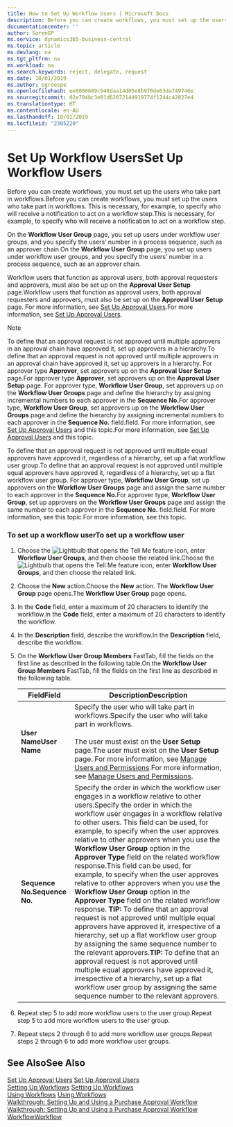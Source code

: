 ```yaml
---
title: How to Set Up Workflow Users | Microsoft Docs
description: Before you can create workflows, you must set up the users who take part in workflows. This is necessary, for example, to specify who will receive a notification to act on a workflow step.
documentationcenter: ''
author: SorenGP
ms.service: dynamics365-business-central
ms.topic: article
ms.devlang: na
ms.tgt_pltfrm: na
ms.workload: na
ms.search.keywords: reject, delegate, request
ms.date: 10/01/2019
ms.author: sgroespe
ms.openlocfilehash: ee8080689c948daa14d05e8b970de63da749746e
ms.sourcegitcommit: 02e704bc3e01d62072144919774f1244c42827e4
ms.translationtype: HT
ms.contentlocale: en-AU
ms.lasthandoff: 10/01/2019
ms.locfileid: "2305220"
---
```

# <a name="set-up-workflow-users"></a><span data-ttu-id="8b5e3-104">Set Up Workflow Users</span><span class="sxs-lookup"><span data-stu-id="8b5e3-104">Set Up Workflow Users</span></span>
<span data-ttu-id="8b5e3-105">Before you can create workflows, you must set up the users who take part in workflows.</span><span class="sxs-lookup"><span data-stu-id="8b5e3-105">Before you can create workflows, you must set up the users who take part in workflows.</span></span> <span data-ttu-id="8b5e3-106">This is necessary, for example, to specify who will receive a notification to act on a workflow step.</span><span class="sxs-lookup"><span data-stu-id="8b5e3-106">This is necessary, for example, to specify who will receive a notification to act on a workflow step.</span></span>  

<span data-ttu-id="8b5e3-107">On the **Workflow User Group** page, you set up users under workflow user groups, and you specify the users’ number in a process sequence, such as an approver chain.</span><span class="sxs-lookup"><span data-stu-id="8b5e3-107">On the **Workflow User Group** page, you set up users under workflow user groups, and you specify the users’ number in a process sequence, such as an approver chain.</span></span>  

<span data-ttu-id="8b5e3-108">Workflow users that function as approval users, both approval requesters and approvers, must also be set up on the **Approval User Setup** page.</span><span class="sxs-lookup"><span data-stu-id="8b5e3-108">Workflow users that function as approval users, both approval requesters and approvers, must also be set up on the **Approval User Setup** page.</span></span> <span data-ttu-id="8b5e3-109">For more information, see [Set Up Approval Users](across-how-to-set-up-approval-users.md).</span><span class="sxs-lookup"><span data-stu-id="8b5e3-109">For more information, see [Set Up Approval Users](across-how-to-set-up-approval-users.md).</span></span>  

> [!NOTE]  
>  <span data-ttu-id="8b5e3-110">To define that an approval request is not approved until multiple approvers in an approval chain have approved it, set up approvers in a hierarchy.</span><span class="sxs-lookup"><span data-stu-id="8b5e3-110">To define that an approval request is not approved until multiple approvers in an approval chain have approved it, set up approvers in a hierarchy.</span></span> <span data-ttu-id="8b5e3-111">For approver type **Approver**, set approvers up on the **Approval User Setup** page.</span><span class="sxs-lookup"><span data-stu-id="8b5e3-111">For approver type **Approver**, set approvers up on the **Approval User Setup** page.</span></span> <span data-ttu-id="8b5e3-112">For approver type, **Workflow User Group**, set approvers up on the **Workflow User Groups** page and define the hierarchy by assigning incremental numbers to each approver in the **Sequence No.**</span><span class="sxs-lookup"><span data-stu-id="8b5e3-112">For approver type, **Workflow User Group**, set approvers up on the **Workflow User Groups** page and define the hierarchy by assigning incremental numbers to each approver in the **Sequence No.**</span></span> <span data-ttu-id="8b5e3-113">field.</span><span class="sxs-lookup"><span data-stu-id="8b5e3-113">field.</span></span> <span data-ttu-id="8b5e3-114">For more information, see [Set Up Approval Users](across-how-to-set-up-approval-users.md) and this topic.</span><span class="sxs-lookup"><span data-stu-id="8b5e3-114">For more information, see [Set Up Approval Users](across-how-to-set-up-approval-users.md) and this topic.</span></span>  
>   
>  <span data-ttu-id="8b5e3-115">To define that an approval request is not approved until multiple equal approvers have approved it, regardless of a hierarchy, set up a flat workflow user group.</span><span class="sxs-lookup"><span data-stu-id="8b5e3-115">To define that an approval request is not approved until multiple equal approvers have approved it, regardless of a hierarchy, set up a flat workflow user group.</span></span> <span data-ttu-id="8b5e3-116">For approver type, **Workflow User Group**, set up approvers on the **Workflow User Groups** page and assign the same number to each approver in the **Sequence No.**</span><span class="sxs-lookup"><span data-stu-id="8b5e3-116">For approver type, **Workflow User Group**, set up approvers on the **Workflow User Groups** page and assign the same number to each approver in the **Sequence No.**</span></span> <span data-ttu-id="8b5e3-117">field.</span><span class="sxs-lookup"><span data-stu-id="8b5e3-117">field.</span></span> <span data-ttu-id="8b5e3-118">For more information, see this topic.</span><span class="sxs-lookup"><span data-stu-id="8b5e3-118">For more information, see this topic.</span></span>  

### <a name="to-set-up-a-workflow-user"></a><span data-ttu-id="8b5e3-119">To set up a workflow user</span><span class="sxs-lookup"><span data-stu-id="8b5e3-119">To set up a workflow user</span></span>  

1. <span data-ttu-id="8b5e3-120">Choose the ![Lightbulb that opens the Tell Me feature](media/ui-search/search_small.png "Tell me what you want to do") icon, enter **Workflow User Groups**, and then choose the related link.</span><span class="sxs-lookup"><span data-stu-id="8b5e3-120">Choose the ![Lightbulb that opens the Tell Me feature](media/ui-search/search_small.png "Tell me what you want to do") icon, enter **Workflow User Groups**, and then choose the related link.</span></span>  
2. <span data-ttu-id="8b5e3-121">Choose the **New** action.</span><span class="sxs-lookup"><span data-stu-id="8b5e3-121">Choose the **New** action.</span></span> <span data-ttu-id="8b5e3-122">The **Workflow User Group** page opens.</span><span class="sxs-lookup"><span data-stu-id="8b5e3-122">The **Workflow User Group** page opens.</span></span>  
3. <span data-ttu-id="8b5e3-123">In the **Code** field, enter a maximum of 20 characters to identify the workflow.</span><span class="sxs-lookup"><span data-stu-id="8b5e3-123">In the **Code** field, enter a maximum of 20 characters to identify the workflow.</span></span>  
4. <span data-ttu-id="8b5e3-124">In the **Description** field, describe the workflow.</span><span class="sxs-lookup"><span data-stu-id="8b5e3-124">In the **Description** field, describe the workflow.</span></span>  
5. <span data-ttu-id="8b5e3-125">On the **Workflow User Group Members** FastTab, fill the fields on the first line as described in the following table.</span><span class="sxs-lookup"><span data-stu-id="8b5e3-125">On the **Workflow User Group Members** FastTab, fill the fields on the first line as described in the following table.</span></span>  

    |<span data-ttu-id="8b5e3-126">Field</span><span class="sxs-lookup"><span data-stu-id="8b5e3-126">Field</span></span>|<span data-ttu-id="8b5e3-127">Description</span><span class="sxs-lookup"><span data-stu-id="8b5e3-127">Description</span></span>|  
    |---------------------------------|---------------------------------------|  
    |<span data-ttu-id="8b5e3-128">**User Name**</span><span class="sxs-lookup"><span data-stu-id="8b5e3-128">**User Name**</span></span>|<span data-ttu-id="8b5e3-129">Specify the user who will take part in workflows.</span><span class="sxs-lookup"><span data-stu-id="8b5e3-129">Specify the user who will take part in workflows.</span></span><br /><br /> <span data-ttu-id="8b5e3-130">The user must exist on the **User Setup** page.</span><span class="sxs-lookup"><span data-stu-id="8b5e3-130">The user must exist on the **User Setup** page.</span></span> <span data-ttu-id="8b5e3-131">For more information, see [Manage Users and Permissions](ui-how-users-permissions.md).</span><span class="sxs-lookup"><span data-stu-id="8b5e3-131">For more information, see [Manage Users and Permissions](ui-how-users-permissions.md).</span></span>|  
    |<span data-ttu-id="8b5e3-132">**Sequence No.**</span><span class="sxs-lookup"><span data-stu-id="8b5e3-132">**Sequence No.**</span></span>|<span data-ttu-id="8b5e3-133">Specify the order in which the workflow user engages in a workflow relative to other users.</span><span class="sxs-lookup"><span data-stu-id="8b5e3-133">Specify the order in which the workflow user engages in a workflow relative to other users.</span></span> <span data-ttu-id="8b5e3-134">This field can be used, for example, to specify when the user approves relative to other approvers when you use the **Workflow User Group** option in the **Approver Type** field on the related workflow response.</span><span class="sxs-lookup"><span data-stu-id="8b5e3-134">This field can be used, for example, to specify when the user approves relative to other approvers when you use the **Workflow User Group** option in the **Approver Type** field on the related workflow response.</span></span> <span data-ttu-id="8b5e3-135">**TIP:**  To define that an approval request is not approved until multiple equal approvers have approved it, irrespective of a hierarchy, set up a flat workflow user group by assigning the same sequence number to the relevant approvers.</span><span class="sxs-lookup"><span data-stu-id="8b5e3-135">**TIP:**  To define that an approval request is not approved until multiple equal approvers have approved it, irrespective of a hierarchy, set up a flat workflow user group by assigning the same sequence number to the relevant approvers.</span></span>|  
6. <span data-ttu-id="8b5e3-136">Repeat step 5 to add more workflow users to the user group.</span><span class="sxs-lookup"><span data-stu-id="8b5e3-136">Repeat step 5 to add more workflow users to the user group.</span></span>  
7. <span data-ttu-id="8b5e3-137">Repeat steps 2 through 6 to add more workflow user groups.</span><span class="sxs-lookup"><span data-stu-id="8b5e3-137">Repeat steps 2 through 6 to add more workflow user groups.</span></span>  

## <a name="see-also"></a><span data-ttu-id="8b5e3-138">See Also</span><span class="sxs-lookup"><span data-stu-id="8b5e3-138">See Also</span></span>  
<span data-ttu-id="8b5e3-139">[Set Up Approval Users](across-how-to-set-up-approval-users.md) </span><span class="sxs-lookup"><span data-stu-id="8b5e3-139">[Set Up Approval Users](across-how-to-set-up-approval-users.md) </span></span>  
<span data-ttu-id="8b5e3-140">[Setting Up Workflows](across-set-up-workflows.md) </span><span class="sxs-lookup"><span data-stu-id="8b5e3-140">[Setting Up Workflows](across-set-up-workflows.md) </span></span>  
<span data-ttu-id="8b5e3-141">[Using Workflows](across-use-workflows.md) </span><span class="sxs-lookup"><span data-stu-id="8b5e3-141">[Using Workflows](across-use-workflows.md) </span></span>  
<span data-ttu-id="8b5e3-142">[Walkthrough: Setting Up and Using a Purchase Approval Workflow](walkthrough-setting-up-and-using-a-purchase-approval-workflow.md) </span><span class="sxs-lookup"><span data-stu-id="8b5e3-142">[Walkthrough: Setting Up and Using a Purchase Approval Workflow](walkthrough-setting-up-and-using-a-purchase-approval-workflow.md) </span></span>  
[<span data-ttu-id="8b5e3-143">Workflow</span><span class="sxs-lookup"><span data-stu-id="8b5e3-143">Workflow</span></span>](across-workflow.md)   
